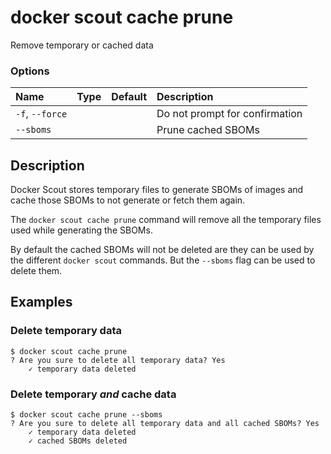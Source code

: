 # docker scout cache prune

<!---MARKER_GEN_START-->
Remove temporary or cached data

### Options

| Name            | Type | Default | Description                    |
|:----------------|:-----|:--------|:-------------------------------|
| `-f`, `--force` |      |         | Do not prompt for confirmation |
| `--sboms`       |      |         | Prune cached SBOMs             |


<!---MARKER_GEN_END-->

## Description

Docker Scout stores temporary files to generate SBOMs of images and cache those SBOMs to not generate or fetch them again.

The `docker scout cache prune` command will remove all the temporary files used while generating the SBOMs.

By default the cached SBOMs will not be deleted are they can be used by the different `docker scout` commands. But the `--sboms`
flag can be used to delete them.

## Examples

### Delete temporary data

```console
$ docker scout cache prune
? Are you sure to delete all temporary data? Yes
    ✓ temporary data deleted
```

### Delete temporary _and_ cache data

```console
$ docker scout cache prune --sboms
? Are you sure to delete all temporary data and all cached SBOMs? Yes
    ✓ temporary data deleted
    ✓ cached SBOMs deleted
```
